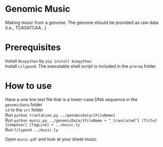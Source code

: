 Genomic Music
=============

Making music from a genome. The genome should be provided as raw data (i.e., TCAGATCAA...)  

Prerequisites
=============

Install `Biopython` by `pip install biopython`  
Install `Lilypond`. The executable shell script is included in the `prereq` folder.  

How to use
==========

Have a one line text file that is a lower-case DNA sequence in the `genomicData` folder  
`cd` to the `src` folder  
Run `python tranlation.py ../genomicData/[FileName]`  
Run `python music.py ../genomicData/[FileName + "_translated"] [Title] [Composer] [TagLine] > ../music.ly`  
Run `lilypond ../music.ly`  

Open `music.pdf` and look at your sheet music
